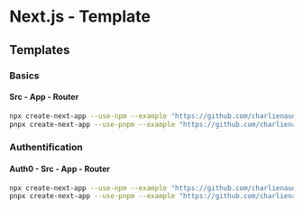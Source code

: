 # Next.js - Template

## Templates

### Basics

#### Src - App - Router

```bash
npx create-next-app --use-npm --example "https://github.com/charlienaud/nextjs-template/tree/main/basics/src-app-router"
pnpx create-next-app --use-pnpm --example "https://github.com/charlienaud/nextjs-template/tree/main/basics/src-app-router"
```

### Authentification

#### Auth0 - Src - App - Router

```bash
npx create-next-app --use-npm --example "https://github.com/charlienaud/nextjs-template/tree/main/authentication/auth0/src-app-router"
pnpx create-next-app --use-pnpm --example "https://github.com/charlienaud/nextjs-template/tree/main/authentication/auth0/src-app-router"
```